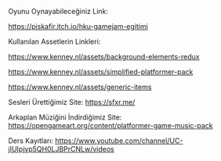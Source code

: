 Oyunu Oynayabileceğiniz Link:

https://piskafir.itch.io/hku-gamejam-egitimi

Kullanılan Assetlerin Linkleri: 

https://www.kenney.nl/assets/background-elements-redux

https://www.kenney.nl/assets/simplified-platformer-pack

https://www.kenney.nl/assets/generic-items

Sesleri Ürettiğimiz Site:
https://sfxr.me/

Arkaplan Müziğini İndirdiğimiz Site:
https://opengameart.org/content/platformer-game-music-pack

Ders Kayıtları: 
https://www.youtube.com/channel/UC-jIUIpjvp5QH0LJBPrCNLw/videos

